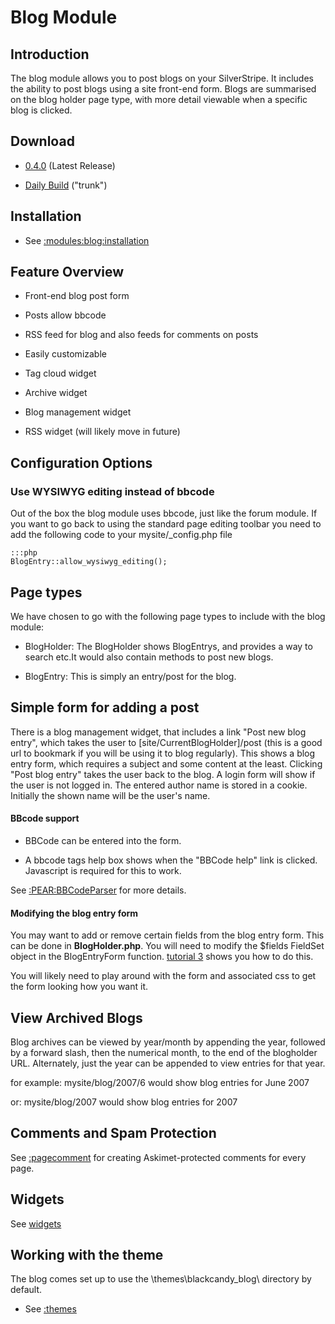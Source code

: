 # Blog Module

## Introduction

The blog module allows you to post blogs on your SilverStripe. It includes the ability to post blogs using a site
front-end form. Blogs are summarised on the blog holder page type, with more detail viewable when a specific blog is
clicked.
## Download

*  [0.4.0](http://silverstripe.org/assets/modules/stable/blog-v0.4.0.tar.gz) (Latest Release)

*  [Daily
Build](http://open.silverstripe.com/changeset/latest/modules/blog/trunk?old_path=/&filename=/modules/blog/trunk&format=zip)
("trunk")

##  Installation 

*  See [:modules:blog:installation](/modules/blog/installation)

## Feature Overview

*  Front-end blog post form

*  Posts allow bbcode

*  RSS feed for blog and also feeds for comments on posts

*  Easily customizable

*  Tag cloud widget

*  Archive widget

*  Blog management widget

*  RSS widget (will likely move in future)

## Configuration Options

### Use WYSIWYG editing instead of bbcode

Out of the box the blog module uses bbcode, just like the forum module. If you want to go back to using the standard
page editing toolbar you need to add the following code to your mysite/_config.php file

	:::php
	BlogEntry::allow_wysiwyg_editing();


## Page types

We have chosen to go with the following page types to include with the blog module:

*  BlogHolder: The BlogHolder shows BlogEntrys, and provides a way to search etc.It would also contain methods to post
new blogs.

*  BlogEntry: This is simply an entry/post for the blog.


## Simple form for adding a post

There is a blog management widget, that includes a link "Post new blog entry", which takes the user to
[site/CurrentBlogHolder]/post (this is a good url to bookmark if you will be using it to blog regularly). This shows a
blog entry form, which requires a subject and some content at the least. Clicking "Post blog entry" takes the user back
to the blog. A login form will show if the user is not logged in. The entered author name is stored in a cookie.
Initially the shown name will be the user's name.

#### BBcode support

*  BBCode can be entered into the form.

*  A bbcode tags help box shows when the "BBCode help" link is clicked. Javascript is required for this to work.

See [:PEAR:BBCodeParser](/PEAR/BBCodeParser) for more details.

#### Modifying the blog entry form

You may want to add or remove certain fields from the blog entry form. This can be done in **BlogHolder.php**. You will
need to modify the $fields FieldSet object in the BlogEntryForm function. [tutorial
3](tutorial/3-forms#creating_the_form) shows you how to do this.

You will likely need to play around with the form and associated css to get the form looking how you  want it.

## View Archived Blogs

Blog archives can be viewed by year/month by appending the year, followed by a forward slash, then the numerical month,
to the end of the blogholder URL. Alternately, just the year can be appended to view entries for that year.

for example: mysite/blog/2007/6 would show blog entries for June 2007

or: mysite/blog/2007 would show blog entries for 2007

## Comments and Spam Protection

See [:pagecomment](/pagecomment) for creating Askimet-protected comments for every page.

## Widgets

See [widgets](/widgets)


## Working with the theme

The blog comes set up to use the \themes\blackcandy_blog\ directory by default. 

   * See [:themes](/themes)
